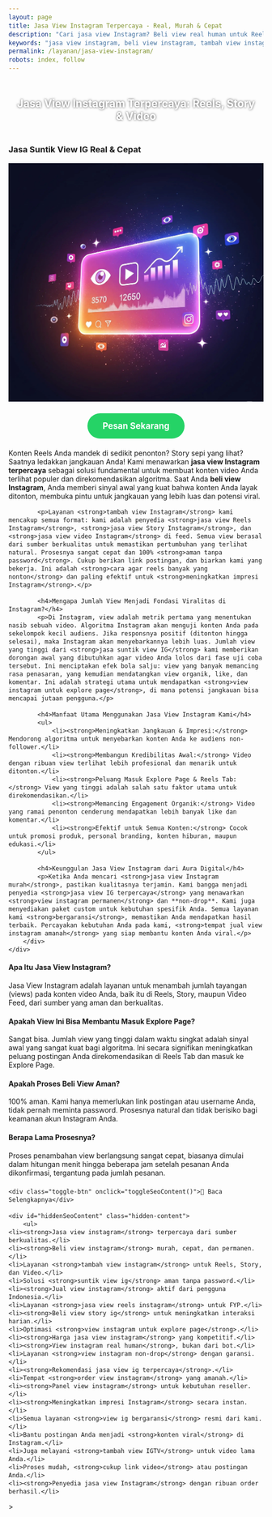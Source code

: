 ```yaml
---
layout: page
title: Jasa View Instagram Terpercaya - Real, Murah & Cepat
description: "Cari jasa view Instagram? Beli view real human untuk Reels, Story, dan Video Feed. Layanan suntik view IG terpercaya, aman, dan bergaransi untuk menaikkan jangkauan dan masuk Explore Page."
keywords: "jasa view instagram, beli view instagram, tambah view instagram, jual view instagram, suntik view ig, order view ig, panel view instagram, jasa view reels instagram, beli view reels, tambah view reels ig, jasa view story instagram, beli view story ig, jasa viral instagram, cara agar reels banyak yang nonton, menambah jangkauan reels, jasa fyp instagram, view instagram untuk explore page, meningkatkan impresi instagram, jasa view instagram terpercaya, view instagram real human, view instagram aktif, view instagram permanen, jasa view ig aman, view ig non-drop"
permalink: /layanan/jasa-view-instagram/
robots: index, follow
---
```


<script type="application/ld+json">
{
  "@context": "https://schema.org",
  "@graph": [
    {
      "@type": "WebSite",
      "@id": "https://auradigital.id/#website",
      "url": "https://auradigital.id/",
      "name": "auradigital.id"
    },
    {
      "@type": "WebPage",
      "@id": "https://auradigital.id/layanan/jasa-view-instagram/#webpage",
      "url": "https://auradigital.id/layanan/jasa-view-instagram/",
      "name": "Jasa View Instagram | Reels, Story, Video | Real & Terpercaya",
      "isPartOf": {
        "@id": "https://auradigital.id/#website"
      },
      "breadcrumb": {
        "@id": "https://auradigital.id/layanan/jasa-view-instagram/#breadcrumb"
      },
      "description": "Butuh jasa view Instagram? Kami adalah solusi untuk membuat konten video (Reels, Story, Feed) Anda terlihat populer dan viral. Layanan suntik view IG terpercaya untuk membantu post masuk Explore Page."
    },
    {
      "@type": "Service",
      "name": "Jasa View Instagram (Reels, Story, Video)",
      "serviceType": "Social Media Engagement",
      "provider": {
        "@type": "WebSite",
        "name": "auradigital.id",
        "url": "https://auradigital.id/"
      },
      "areaServed": {
        "@type": "Country",
        "name": "Indonesia"
      },
      "description": "Jasa tambah view Instagram dari akun real human Indonesia untuk meningkatkan jangkauan dan kredibilitas postingan Reels, Story, dan Video Feed. Layanan terpercaya untuk membantu konten Anda menjadi viral."
    },
    {
      "@type": "Product",
      "name": "Paket View Instagram (Reels, Story, Video)",
      "image": "https://raw.githubusercontent.com/AzkaAtta/azkaatta.github.io/main/image/jasa-view-instagram.webp",
      "description": "Beli paket view untuk postingan video Instagram (Reels, Story, Video Feed). Dikerjakan oleh akun real dan aktif untuk meningkatkan jangkauan, kredibilitas, dan peluang masuk Explore Page.",
      "brand": {
        "@type": "Brand",
        "name": "auradigital.id"
      },
      "offers": {
        "@type": "Offer",
        "priceCurrency": "IDR",
        "price": "1000",
        "availability": "https://schema.org/InStock",
        "url": "https://auradigital.id/layanan/jasa-view-instagram/"
      }
    },
    {
      "@type": "BreadcrumbList",
      "@id": "https://auradigital.id/layanan/jasa-view-instagram/#breadcrumb",
      "itemListElement": [
        {
          "@type": "ListItem",
          "position": 1,
          "name": "Home",
          "item": "https://auradigital.id/"
        },
        {
          "@type": "ListItem",
          "position": 2,
          "name": "Layanan",
          "item": "https://auradigital.id/layanan/"
        },
        {
          "@type": "ListItem",
          "position": 3,
          "name": "Jasa View Instagram",
          "item": "https://auradigital.id/layanan/jasa-view-instagram/"
        }
      ]
    },
    {
      "@type": "FAQPage",
      "mainEntity": [
        {
          "@type": "Question",
          "name": "Apa itu Jasa View Instagram?",
          "acceptedAnswer": {
            "@type": "Answer",
            "text": "Jasa View Instagram adalah layanan untuk menambah jumlah tayangan (views) pada konten video Anda, baik itu di Reels, Story, maupun Video Feed, dari akun-akun real dan aktif."
          }
        },
        {
          "@type": "Question",
          "name": "Apakah View ini bisa membantu masuk Explore Page?",
          "acceptedAnswer": {
            "@type": "Answer",
            "text": "Ya, jumlah view yang tinggi dalam waktu singkat adalah sinyal awal yang sangat kuat bagi algoritma Instagram. Ini secara signifikan meningkatkan peluang postingan Anda direkomendasikan dan masuk ke Explore Page."
          }
        },
        {
          "@type": "Question",
          "name": "Apakah prosesnya aman?",
          "acceptedAnswer": {
            "@type": "Answer",
            "text": "Sangat aman. Kami hanya memerlukan link postingan atau username Anda, tidak perlu password. Semua view berasal dari sumber yang aman, sehingga prosesnya natural dan tidak berisiko bagi akun Anda."
          }
        }
      ]
    }
  ]
}
</script>

<h2 style="text-align: center; color: #fff; text-shadow: 0 0 4px rgba(0,0,0,0.7); padding: 20px 15px;">
    Jasa View Instagram Terpercaya: Reels, Story & Video
</h2>

<div class="jasa-top-komen-tiktok-container">
    <div class="service-card" id="jasa-view-instagram-card" onclick="toggleService(this)">
        <h3>Jasa Suntik View IG Real & Cepat</h3>
        <img src="https://raw.githubusercontent.com/AzkaAtta/azkaatta.github.io/main/image/jasa-view-instagram.webp" alt="Jasa View Instagram untuk Explore Page" style="max-width:100%; height:auto;" loading="lazy">
        <a href="https://wa.me/62895402343693?text=Halo,%20saya%20tertarik%20dengan%20Jasa%20View%20Instagram.%20Bisa%20info%20lebih%20lanjut?" target="_blank" class="whatsapp-button" style="display: block; width: fit-content; margin: 20px auto; padding: 15px 30px; background-color: #25D366; color: white; text-align: center; text-decoration: none; border-radius: 50px; font-size: 1.2em; font-weight: bold; transition: background-color 0.3s ease;">
            Pesan Sekarang
        </a>
        <div class="service-description">
            <p>Konten Reels Anda mandek di sedikit penonton? Story sepi yang lihat? Saatnya ledakkan jangkauan Anda! Kami menawarkan <strong>jasa view Instagram terpercaya</strong> sebagai solusi fundamental untuk membuat konten video Anda terlihat populer dan direkomendasikan algoritma. Saat Anda <strong>beli view Instagram</strong>, Anda memberi sinyal awal yang kuat bahwa konten Anda layak ditonton, membuka pintu untuk jangkauan yang lebih luas dan potensi viral.</p>

            <p>Layanan <strong>tambah view Instagram</strong> kami mencakup semua format: kami adalah penyedia <strong>jasa view Reels Instagram</strong>, <strong>jasa view Story Instagram</strong>, dan <strong>jasa view video Instagram</strong> di feed. Semua view berasal dari sumber berkualitas untuk memastikan pertumbuhan yang terlihat natural. Prosesnya sangat cepat dan 100% <strong>aman tanpa password</strong>. Cukup berikan link postingan, dan biarkan kami yang bekerja. Ini adalah <strong>cara agar reels banyak yang nonton</strong> dan paling efektif untuk <strong>meningkatkan impresi Instagram</strong>.</p>

            <h4>Mengapa Jumlah View Menjadi Fondasi Viralitas di Instagram?</h4>
            <p>Di Instagram, view adalah metrik pertama yang menentukan nasib sebuah video. Algoritma Instagram akan menguji konten Anda pada sekelompok kecil audiens. Jika responsnya positif (ditonton hingga selesai), maka Instagram akan menyebarkannya lebih luas. Jumlah view yang tinggi dari <strong>jasa suntik view IG</strong> kami memberikan dorongan awal yang dibutuhkan agar video Anda lolos dari fase uji coba tersebut. Ini menciptakan efek bola salju: view yang banyak memancing rasa penasaran, yang kemudian mendatangkan view organik, like, dan komentar. Ini adalah strategi utama untuk mendapatkan <strong>view instagram untuk explore page</strong>, di mana potensi jangkauan bisa mencapai jutaan pengguna.</p>

            <h4>Manfaat Utama Menggunakan Jasa View Instagram Kami</h4>
            <ul>
                <li><strong>Meningkatkan Jangkauan & Impresi:</strong> Mendorong algoritma untuk menyebarkan konten Anda ke audiens non-follower.</li>
                <li><strong>Membangun Kredibilitas Awal:</strong> Video dengan ribuan view terlihat lebih profesional dan menarik untuk ditonton.</li>
                <li><strong>Peluang Masuk Explore Page & Reels Tab:</strong> View yang tinggi adalah salah satu faktor utama untuk direkomendasikan.</li>
                <li><strong>Memancing Engagement Organik:</strong> Video yang ramai penonton cenderung mendapatkan lebih banyak like dan komentar.</li>
                <li><strong>Efektif untuk Semua Konten:</strong> Cocok untuk promosi produk, personal branding, konten hiburan, maupun edukasi.</li>
            </ul>

            <h4>Keunggulan Jasa View Instagram dari Aura Digital</h4>
            <p>Ketika Anda mencari <strong>jasa view Instagram murah</strong>, pastikan kualitasnya terjamin. Kami bangga menjadi penyedia <strong>jasa view IG terpercaya</strong> yang menawarkan <strong>view instagram permanen</strong> dan **non-drop**. Kami juga menyediakan paket custom untuk kebutuhan spesifik Anda. Semua layanan kami <strong>bergaransi</strong>, memastikan Anda mendapatkan hasil terbaik. Percayakan kebutuhan Anda pada kami, <strong>tempat jual view instagram amanah</strong> yang siap membantu konten Anda viral.</p>
        </div>
    </div>
</div>

<style>
  /* Struktur CSS Anda tidak diubah */
</style>

<div class="accordion">
  <div class="accordion-item">
    <div class="accordion-title"><h4>Apa Itu Jasa View Instagram?</h4></div>
    <div class="accordion-content">
      Jasa View Instagram adalah layanan untuk menambah jumlah tayangan (views) pada konten video Anda, baik itu di Reels, Story, maupun Video Feed, dari sumber yang aman dan berkualitas.
    </div>
  </div>

  <div class="accordion-item">
    <div class="accordion-title"><h4>Apakah View Ini Bisa Membantu Masuk Explore Page?</h4></div>
    <div class="accordion-content">
      Sangat bisa. Jumlah view yang tinggi dalam waktu singkat adalah sinyal awal yang sangat kuat bagi algoritma. Ini secara signifikan meningkatkan peluang postingan Anda direkomendasikan di Reels Tab dan masuk ke Explore Page.
    </div>
  </div>

  <div class="accordion-item">
    <div class="accordion-title"><h4>Apakah Proses Beli View Aman?</h4></div>
    <div class="accordion-content">
      100% aman. Kami hanya memerlukan link postingan atau username Anda, tidak pernah meminta password. Prosesnya natural dan tidak berisiko bagi keamanan akun Instagram Anda.
    </div>
  </div>
  
  <div class="accordion-item">
    <div class="accordion-title"><h4>Berapa Lama Prosesnya?</h4></div>
    <div class="accordion-content">
      Proses penambahan view berlangsung sangat cepat, biasanya dimulai dalam hitungan menit hingga beberapa jam setelah pesanan Anda dikonfirmasi, tergantung pada jumlah pesanan.
    </div>
  </div>
</div>

<script>
  // Struktur JS Anda tidak diubah
</script>


<style>
  /* Struktur CSS Anda tidak diubah */
</style>

<div class="toggle-container">

    <div class="toggle-btn" onclick="toggleSeoContent()">📌 Baca Selengkapnya</div>
    
    <div id="hiddenSeoContent" class="hidden-content">
        <ul>
    <li><strong>Jasa view instagram</strong> terpercaya dari sumber berkualitas.</li>
    <li><strong>Beli view instagram</strong> murah, cepat, dan permanen.</li>
    <li>Layanan <strong>tambah view instagram</strong> untuk Reels, Story, dan Video.</li>
    <li>Solusi <strong>suntik view ig</strong> aman tanpa password.</li>
    <li><strong>Jual view instagram</strong> aktif dari pengguna Indonesia.</li>
    <li>Layanan <strong>jasa view reels instagram</strong> untuk FYP.</li>
    <li><strong>Beli view story ig</strong> untuk meningkatkan interaksi harian.</li>
    <li>Optimasi <strong>view instagram untuk explore page</strong>.</li>
    <li><strong>Harga jasa view instagram</strong> yang kompetitif.</li>
    <li><strong>View instagram real human</strong>, bukan dari bot.</li>
    <li>Layanan <strong>view instagram non-drop</strong> dengan garansi.</li>
    <li><strong>Rekomendasi jasa view ig terpercaya</strong>.</li>
    <li>Tempat <strong>order view instagram</strong> yang amanah.</li>
    <li><strong>Panel view instagram</strong> untuk kebutuhan reseller.</li>
    <li><strong>Meningkatkan impresi Instagram</strong> secara instan.</li>
    <li>Semua layanan <strong>view ig bergaransi</strong> resmi dari kami.</li>
    <li>Bantu postingan Anda menjadi <strong>konten viral</strong> di Instagram.</li>
    <li>Juga melayani <strong>tambah view IGTV</strong> untuk video lama Anda.</li>
    <li>Proses mudah, <strong>cukup link video</strong> atau postingan Anda.</li>
    <li><strong>Penyedia jasa view Instagram</strong> dengan ribuan order berhasil.</li>
</ul>
    </div>
</div>

<style>
    .toggle-container {
        margin-top: 20px; 
    }
    .toggle-btn {
        cursor: pointer;
        /* Warna tombol diubah agar kontras dengan background gelap */
        color: #67e8f9; /* Biru Cyan Terang */
        text-decoration: underline;
        display: inline-block;
        font-weight: bold;
        text-shadow: 0 1px 2px rgba(0,0,0,0.5);
    }
    .hidden-content {
        /* KUNCI #1: Konten disembunyikan di awal */
        display: none; 
        
        /* KUNCI #2: Style diubah menjadi transparan & teks putih */
        background: rgba(0, 0, 0, 0.25); /* Background semi-transparan gelap */
        backdrop-filter: blur(8px);
        color: #ffffff; /* Warna teks utama menjadi putih */
        border: 1px solid rgba(255, 255, 255, 0.15); /* Border efek kaca */
        
        margin-top: 15px;
        padding: 20px;
        border-radius: 12px;
        text-shadow: 0 1px 2px rgba(0,0,0,0.5); /* Bayangan agar teks mudah dibaca */
    }
    .hidden-content ul {
        margin: 0;
        padding-left: 20px;
    }
    .hidden-content li {
        margin-bottom: 8px;
    }
    .hidden-content strong {
        color: #93c5fd; /* Warna biru muda untuk keyword */
    }
</style>>

<script>
    function toggleSeoContent() {
        var content = document.getElementById("hiddenSeoContent");
        var button = document.querySelector(".toggle-btn");
        
        // Cek apakah konten sedang tersembunyi atau tidak
        if (content.style.display === "none" || content.style.display === "") {
            content.style.display = "block";
            button.textContent = "📌 Tutup Selengkapnya";
        } else {
            content.style.display = "none";
            button.textContent = "📌 Baca Selengkapnya";
        }
    }
</script>
<script>
    // Struktur JS Anda tidak diubah
</script>
